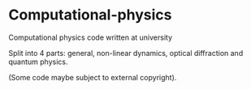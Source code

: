 # Computational-physics
Computational physics code written at university

Split into 4 parts: general, non-linear dynamics, optical diffraction and quantum physics.





(Some code maybe subject to external copyright).
